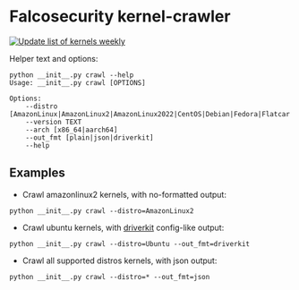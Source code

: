# Falcosecurity kernel-crawler

[![Update list of kernels weekly](https://github.com/falcosecurity/kernel-crawler/actions/workflows/update_kernels.yaml/badge.svg)](https://github.com/falcosecurity/kernel-crawler/actions/workflows/update_kernels.yaml)

Helper text and options:
```commandline
python __init__.py crawl --help
Usage: __init__.py crawl [OPTIONS]

Options:
    --distro [AmazonLinux|AmazonLinux2|AmazonLinux2022|CentOS|Debian|Fedora|Flatcar|Oracle6|Oracle7|Oracle8|PhotonOS|Ubuntu|*]
    --version TEXT
    --arch [x86_64|aarch64]
    --out_fmt [plain|json|driverkit]
    --help
```
## Examples

* Crawl amazonlinux2 kernels, with no-formatted output:
```commandline
python __init__.py crawl --distro=AmazonLinux2
```

* Crawl ubuntu kernels, with [driverkit](https://github.com/falcosecurity/driverkit) config-like output:
```commandline
python __init__.py crawl --distro=Ubuntu --out_fmt=driverkit
```

* Crawl all supported distros kernels, with json output:
```commandline
python __init__.py crawl --distro=* --out_fmt=json
```
